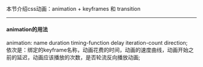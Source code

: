 本节介绍css动画：animation + keyframes 和 transition

---

#### animation的用法
animation: name duration timing-function delay iteration-count direction;
<br/>
依次是：绑定的keyframe名称，动画花费的时间，动画的速度曲线，动画开始之前的延迟，动画应该播放的次数，是否轮流反向播放动画;
<br/>